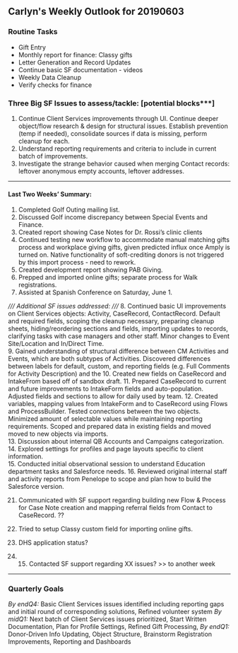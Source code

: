 ## Carlyn's Weekly Outlook for 20190603
### Routine Tasks
* Gift Entry
* Monthly report for finance: Classy gifts
* Letter Generation and Record Updates
* Continue basic SF documentation - videos
* Weekly Data Cleanup
* Verify checks for finance

### Three Big SF Issues to assess/tackle: [potential blocks***]
1. Continue Client Services improvements through UI.  Continue deeper object/flow research & design for structural issues.  Establish prevention (temp if needed), consolidate sources if data is missing, perform cleanup for each.
2. Understand reporting requirements and criteria to include in current batch of improvements.
3. Investigate the strange behavior caused when merging Contact records: leftover anonymous empty accounts, leftover addresses.

- - - -
#### Last Two Weeks’ Summary:
1. Completed Golf Outing mailing list.
2. Discussed Golf income discrepancy between Special Events and Finance. 
3. Created report showing Case Notes for Dr. Rossi’s clinic clients
4. Continued testing new workflow to accommodate manual matching gifts process and workplace giving gifts, given predicted influx once Amply is turned on.  Native functionality of soft-crediting donors is not triggered by this import process - need to rework.  
5. Created development report showing PAB Giving.  
6. Prepped and imported online gifts; separate process for Walk registrations.  
7. Assisted at Spanish Conference on Saturday, June 1.

*/// Additional SF issues addressed: ///*
8. Continued basic UI improvements on Client Services objects: Activity, CaseRecord, ContactRecord.  Default and required fields, scoping the cleanup necessary, preparing cleanup sheets, hiding/reordering sections and fields, importing updates to records, clarifying tasks with case managers and other staff.  Minor changes to Event Site/Location and In/Direct Time.  
9. Gained understanding of structural difference between CM Activities and Events, which are both subtypes of Activities.  Discovered differences between labels for default, custom, and reporting fields (e.g. Full Comments for Activity Description) and the 
10. Created new fields on CaseRecord and IntakeFrom based off of sandbox draft. 
11. Prepared CaseRecord to current and future improvements to IntakeForm fields and auto-population.  Adjusted fields and sections to allow for daily used by team. 
12. Created variables, mapping values from IntakeForm and to CaseRecord using Flows and ProcessBuilder. Tested connections between the two objects.  Minimized amount of selectable values while maintaining reporting requirements.  Scoped and prepared data in existing fields and moved moved to new objects via imports.  
13. Discussion about internal QB Accounts and Campaigns categorization. 
14. Explored settings for profiles and page layouts specific to client information.  
15. Conducted initial observational session to understand Education department tasks and Salesforce needs. 
16. Reviewed original internal staff and activity reports from Penelope to scope and plan how to build the Salesforce version.

21. Communicated with SF support regarding building new Flow & Process for Case Note creation and mapping referral fields from Contact to CaseRecord.  ??
22. Tried to setup Classy custom field for importing online gifts. 


13. DHS application  status?
14. 15. Contacted SF support regarding XX issues?   >> to another week

- - - -
### Quarterly Goals
*By endQ4:* Basic Client Services issues identified including reporting gaps and initial round of corresponding solutions, Refined volunteer system
*By midQ1:* Next batch of Client Services issues prioritized, Start Written Documentation, Plan for Profile Settings, Refined Gift Processing,
*By endQ1:* Donor-Driven Info Updating, Object Structure, Brainstorm Registration Improvements, Reporting and Dashboards